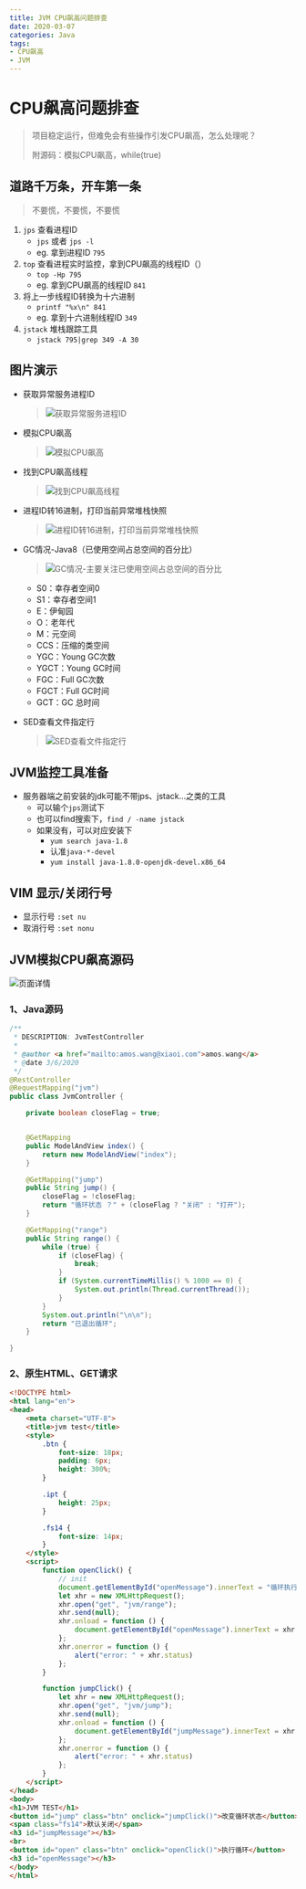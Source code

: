 ```yaml
---
title: JVM CPU飙高问题排查
date: 2020-03-07
categories: Java
tags:
- CPU飙高
- JVM
---
```


# CPU飙高问题排查
> 项目稳定运行，但难免会有些操作引发CPU飙高，怎么处理呢？
>
> 附源码：模拟CPU飙高，while(true)

## 道路千万条，开车第一条
> 不要慌，不要慌，不要慌
1. `jps` 查看进程ID
    - `jps` 或者 `jps -l`
    - eg. 拿到进程ID `795`
2. `top` 查看进程实时监控，拿到CPU飙高的线程ID（）
    - `top -Hp 795`
    - eg. 拿到CPU飙高的线程ID `841`
3. 将上一步线程ID转换为十六进制
    - `printf "%x\n" 841`
    - eg. 拿到十六进制线程ID `349`
4. `jstack` 堆栈跟踪工具
    - `jstack 795|grep 349 -A 30`

## 图片演示
- 获取异常服务进程ID
    > ![获取异常服务进程ID](https://gitee.com/AmosWang/resource/raw/master/image/jvm/jvm-test-jps.png)

- 模拟CPU飙高
    > ![模拟CPU飙高](https://gitee.com/AmosWang/resource/raw/master/image/jvm/jvm-test-range.png)

- 找到CPU飙高线程
    > ![找到CPU飙高线程](https://gitee.com/AmosWang/resource/raw/master/image/jvm/jvm-test-top.png)

- 进程ID转16进制，打印当前异常堆栈快照
    > ![进程ID转16进制，打印当前异常堆栈快照](https://gitee.com/AmosWang/resource/raw/master/image/jvm/jvm-test-hex-jstack.png)

- GC情况-Java8（已使用空间占总空间的百分比）
    > ![GC情况-主要关注已使用空间占总空间的百分比](https://gitee.com/AmosWang/resource/raw/master/image/jvm/jvm-test-jstat.png)
    - S0：幸存者空间0
    - S1：幸存者空间1
    - E：伊甸园
    - O：老年代
    - M：元空间
    - CCS：压缩的类空间
    - YGC：Young GC次数
    - YGCT：Young GC时间
    - FGC：Full GC次数
    - FGCT：Full GC时间
    - GCT：GC 总时间

- SED查看文件指定行
    > ![SED查看文件指定行](https://gitee.com/AmosWang/resource/raw/master/image/jvm/jvm-test-log-sed.png)


## JVM监控工具准备
- 服务器端之前安装的jdk可能不带jps、jstack...之类的工具
    - 可以输个`jps`测试下
    - 也可以find搜索下，`find / -name jstack`
    - 如果没有，可以对应安装下
        - `yum search java-1.8`
        - 认准`java-*-devel`
        - `yum install java-1.8.0-openjdk-devel.x86_64`

## VIM 显示/关闭行号
- 显示行号 `:set nu`
- 取消行号 `:set nonu`

## JVM模拟CPU飙高源码
![页面详情](https://gitee.com/AmosWang/resource/raw/master/image/jvm/jvm-test-range.png)

### 1、Java源码
```java
/**
 * DESCRIPTION: JvmTestController
 *
 * @author <a href="mailto:amos.wang@xiaoi.com">amos.wang</a>
 * @date 3/6/2020
 */
@RestController
@RequestMapping("jvm")
public class JvmController {

    private boolean closeFlag = true;


    @GetMapping
    public ModelAndView index() {
        return new ModelAndView("index");
    }

    @GetMapping("jump")
    public String jump() {
        closeFlag = !closeFlag;
        return "循环状态 ？" + (closeFlag ? "关闭" : "打开");
    }

    @GetMapping("range")
    public String range() {
        while (true) {
            if (closeFlag) {
                break;
            }
            if (System.currentTimeMillis() % 1000 == 0) {
                System.out.println(Thread.currentThread());
            }
        }
        System.out.println("\n\n");
        return "已退出循环";
    }

}
```

### 2、原生HTML、GET请求
```html
<!DOCTYPE html>
<html lang="en">
<head>
    <meta charset="UTF-8">
    <title>jvm test</title>
    <style>
        .btn {
            font-size: 18px;
            padding: 6px;
            height: 300%;
        }

        .ipt {
            height: 25px;
        }

        .fs14 {
            font-size: 14px;
        }
    </style>
    <script>
        function openClick() {
            // init
            document.getElementById("openMessage").innerText = "循环执行中";
            let xhr = new XMLHttpRequest();
            xhr.open("get", "jvm/range");
            xhr.send(null);
            xhr.onload = function () {
                document.getElementById("openMessage").innerText = xhr.responseText
            };
            xhr.onerror = function () {
                alert("error: " + xhr.status)
            };
        }

        function jumpClick() {
            let xhr = new XMLHttpRequest();
            xhr.open("get", "jvm/jump");
            xhr.send(null);
            xhr.onload = function () {
                document.getElementById("jumpMessage").innerText = xhr.responseText
            };
            xhr.onerror = function () {
                alert("error: " + xhr.status)
            };
        }
    </script>
</head>
<body>
<h1>JVM TEST</h1>
<button id="jump" class="btn" onclick="jumpClick()">改变循环状态</button>
<span class="fs14">默认关闭</span>
<h3 id="jumpMessage"></h3>
<br>
<button id="open" class="btn" onclick="openClick()">执行循环</button>
<h3 id="openMessage"></h3>
</body>
</html>
```
